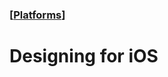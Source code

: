 ### [[Platforms](./human-interface-guidelines-markdown/platforms.md)]  
  
# **Designing for iOS**  

